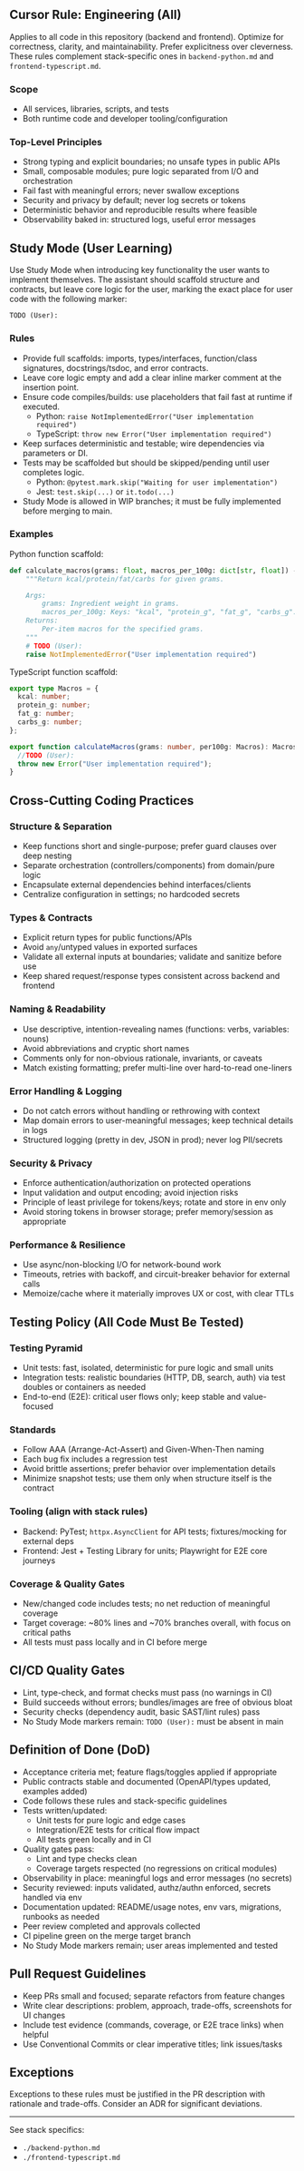 ## Cursor Rule: Engineering (All)

Applies to all code in this repository (backend and frontend). Optimize for correctness, clarity, and maintainability. Prefer explicitness over cleverness. These rules complement stack-specific ones in `backend-python.md` and `frontend-typescript.md`.

### Scope

- All services, libraries, scripts, and tests
- Both runtime code and developer tooling/configuration

### Top-Level Principles

- Strong typing and explicit boundaries; no unsafe types in public APIs
- Small, composable modules; pure logic separated from I/O and orchestration
- Fail fast with meaningful errors; never swallow exceptions
- Security and privacy by default; never log secrets or tokens
- Deterministic behavior and reproducible results where feasible
- Observability baked in: structured logs, useful error messages

## Study Mode (User Learning)

Use Study Mode when introducing key functionality the user wants to implement themselves. The assistant should scaffold structure and contracts, but leave core logic for the user, marking the exact place for user code with the following marker:

`TODO (User):`

### Rules

- Provide full scaffolds: imports, types/interfaces, function/class signatures, docstrings/tsdoc, and error contracts.
- Leave core logic empty and add a clear inline marker comment at the insertion point.
- Ensure code compiles/builds: use placeholders that fail fast at runtime if executed.
  - Python: `raise NotImplementedError("User implementation required")`
  - TypeScript: `throw new Error("User implementation required")`
- Keep surfaces deterministic and testable; wire dependencies via parameters or DI.
- Tests may be scaffolded but should be skipped/pending until user completes logic.
  - Python: `@pytest.mark.skip("Waiting for user implementation")`
  - Jest: `test.skip(...)` or `it.todo(...)`
- Study Mode is allowed in WIP branches; it must be fully implemented before merging to main.

### Examples

Python function scaffold:

```python
def calculate_macros(grams: float, macros_per_100g: dict[str, float]) -> dict[str, float]:
    """Return kcal/protein/fat/carbs for given grams.

    Args:
        grams: Ingredient weight in grams.
        macros_per_100g: Keys: "kcal", "protein_g", "fat_g", "carbs_g".
    Returns:
        Per-item macros for the specified grams.
    """
    # TODO (User):
    raise NotImplementedError("User implementation required")
```

TypeScript function scaffold:

```ts
export type Macros = {
  kcal: number;
  protein_g: number;
  fat_g: number;
  carbs_g: number;
};

export function calculateMacros(grams: number, per100g: Macros): Macros {
  //TODO (User):
  throw new Error("User implementation required");
}
```

## Cross-Cutting Coding Practices

### Structure & Separation

- Keep functions short and single-purpose; prefer guard clauses over deep nesting
- Separate orchestration (controllers/components) from domain/pure logic
- Encapsulate external dependencies behind interfaces/clients
- Centralize configuration in settings; no hardcoded secrets

### Types & Contracts

- Explicit return types for public functions/APIs
- Avoid `any`/untyped values in exported surfaces
- Validate all external inputs at boundaries; validate and sanitize before use
- Keep shared request/response types consistent across backend and frontend

### Naming & Readability

- Use descriptive, intention-revealing names (functions: verbs, variables: nouns)
- Avoid abbreviations and cryptic short names
- Comments only for non-obvious rationale, invariants, or caveats
- Match existing formatting; prefer multi-line over hard-to-read one-liners

### Error Handling & Logging

- Do not catch errors without handling or rethrowing with context
- Map domain errors to user-meaningful messages; keep technical details in logs
- Structured logging (pretty in dev, JSON in prod); never log PII/secrets

### Security & Privacy

- Enforce authentication/authorization on protected operations
- Input validation and output encoding; avoid injection risks
- Principle of least privilege for tokens/keys; rotate and store in env only
- Avoid storing tokens in browser storage; prefer memory/session as appropriate

### Performance & Resilience

- Use async/non-blocking I/O for network-bound work
- Timeouts, retries with backoff, and circuit-breaker behavior for external calls
- Memoize/cache where it materially improves UX or cost, with clear TTLs

## Testing Policy (All Code Must Be Tested)

### Testing Pyramid

- Unit tests: fast, isolated, deterministic for pure logic and small units
- Integration tests: realistic boundaries (HTTP, DB, search, auth) via test doubles or containers as needed
- End-to-end (E2E): critical user flows only; keep stable and value-focused

### Standards

- Follow AAA (Arrange-Act-Assert) and Given-When-Then naming
- Each bug fix includes a regression test
- Avoid brittle assertions; prefer behavior over implementation details
- Minimize snapshot tests; use them only when structure itself is the contract

### Tooling (align with stack rules)

- Backend: PyTest; `httpx.AsyncClient` for API tests; fixtures/mocking for external deps
- Frontend: Jest + Testing Library for units; Playwright for E2E core journeys

### Coverage & Quality Gates

- New/changed code includes tests; no net reduction of meaningful coverage
- Target coverage: ~80% lines and ~70% branches overall, with focus on critical paths
- All tests must pass locally and in CI before merge

## CI/CD Quality Gates

- Lint, type-check, and format checks must pass (no warnings in CI)
- Build succeeds without errors; bundles/images are free of obvious bloat
- Security checks (dependency audit, basic SAST/lint rules) pass
- No Study Mode markers remain: `TODO (User):` must be absent in main

## Definition of Done (DoD)

- Acceptance criteria met; feature flags/toggles applied if appropriate
- Public contracts stable and documented (OpenAPI/types updated, examples added)
- Code follows these rules and stack-specific guidelines
- Tests written/updated:
  - Unit tests for pure logic and edge cases
  - Integration/E2E tests for critical flow impact
  - All tests green locally and in CI
- Quality gates pass:
  - Lint and type checks clean
  - Coverage targets respected (no regressions on critical modules)
- Observability in place: meaningful logs and error messages (no secrets)
- Security reviewed: inputs validated, authz/authn enforced, secrets handled via env
- Documentation updated: README/usage notes, env vars, migrations, runbooks as needed
- Peer review completed and approvals collected
- CI pipeline green on the merge target branch
- No Study Mode markers remain; user areas implemented and tested

## Pull Request Guidelines

- Keep PRs small and focused; separate refactors from feature changes
- Write clear descriptions: problem, approach, trade-offs, screenshots for UI changes
- Include test evidence (commands, coverage, or E2E trace links) when helpful
- Use Conventional Commits or clear imperative titles; link issues/tasks

## Exceptions

Exceptions to these rules must be justified in the PR description with rationale and trade-offs. Consider an ADR for significant deviations.

---

See stack specifics:

- `./backend-python.md`
- `./frontend-typescript.md`
